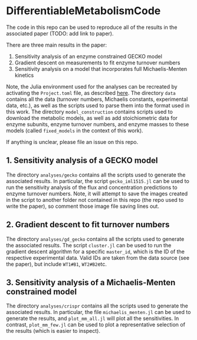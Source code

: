 # DifferentiableMetabolismCode
 
The code in this repo can be used to reproduce all of the results in the associated paper
(TODO: add link to paper).

There are three main results in the paper:
1. Sensitivity analysis of an enzyme constrained GECKO model
2. Gradient descent on measurements to fit enzyme turnover numbers
3. Sensitivity analysis on a model that incorporates full Michaelis-Menten kinetics

Note, the Julia environment used for the analyses can be recreated by activating
the `Project.toml` file, as described
[here](https://pkgdocs.julialang.org/v1/environments/). The directory `data`
contains all the data (turnover numbers, Michaelis constants, experimental data,
etc.), as well as the scripts used to parse them into the format used in this
work. The directory `model_construction` contains scripts used to download the
metabolic models, as well as add stoichiometric data for enzyme subunits, enzyme
turnover numbers, and enzyme masses to these models (called `fixed_models` in the 
context of this work).

If anything is unclear, please file an issue on this repo.
## 1. Sensitivity analysis of a GECKO model 
The directory `analyses/gecko` contains all the scripts used to generate the
associated results. In particular, the script `gecko_iml1515.jl`
can be used to run the sensitivity analysis of the flux and concentration
predictions to enzyme turnover numbers. Note, it will attempt to save the images
created in the script to another folder not contained in this repo (the repo
used to write the paper), so comment those image file saving lines out.  
## 2. Gradient descent to fit turnover numbers 
The directory `analyses/gd_gecko` contains all the scripts used to generate the
associated results. The script `cluster.jl` can be used to run the gradient
descent algorithm for a specific `master_id`, which is the ID of the respective
experimental data. Valid IDs are taken from the data source (see the paper), but
include `WT1#B1`, `WT2#B2`etc.
## 3. Sensitivity analysis of a Michaelis-Menten constrained model
The directory `analyses/crispr` contains all the scripts used to generate the
associated results. In particular, the file `michaelis_menten.jl` can be used to
generate the results, and `plot_mm_all.jl` will plot all the sensitivities. In
contrast, `plot_mm_few.jl` can be used to plot a representative selection of the
results (which is easier to  inspect).
